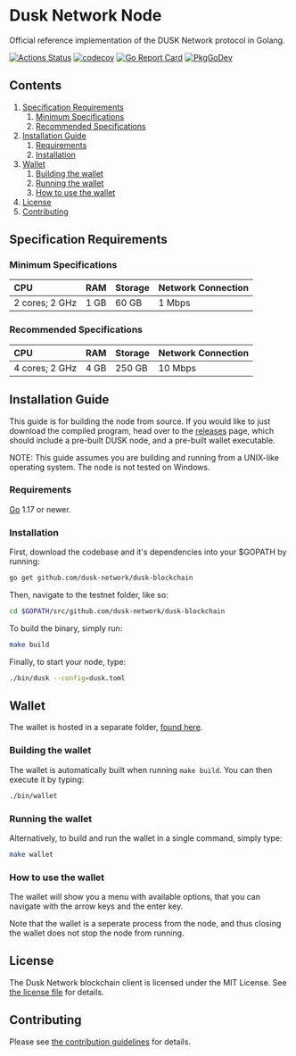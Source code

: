 # Dusk Network Node

Official reference implementation of the DUSK Network protocol in Golang.

[![Actions Status](https://github.com/dusk-network/dusk-blockchain/workflows/Continuous%20Integration/badge.svg)](https://github.com/dusk-network/dusk-blockchain/actions)
[![codecov](https://codecov.io/gh/dusk-network/dusk-blockchain/branch/master/graph/badge.svg)](https://codecov.io/gh/dusk-network/dusk-blockchain)
[![Go Report Card](https://goreportcard.com/badge/github.com/dusk-network/dusk-blockchain?style=flat-square)](https://goreportcard.com/report/github.com/dusk-network/dusk-blockchain)
[![PkgGoDev](https://pkg.go.dev/badge/github.com/dusk-network/dusk-blockchain)](https://pkg.go.dev/github.com/dusk-network/dusk-blockchain)
<!-- ToC start -->
##  Contents

   1. [Specification Requirements](#specification-requirements)
      1. [Minimum Specifications](#minimum-specifications)
      1. [Recommended Specifications](#recommended-specifications)
   1. [Installation Guide](#installation-guide)
      1. [Requirements](#requirements)
      1. [Installation](#installation)
   1. [Wallet](#wallet)
      1. [Building the wallet](#building-the-wallet)
      1. [Running the wallet](#running-the-wallet)
      1. [How to use the wallet](#how-to-use-the-wallet)
   1. [License](#license)
   1. [Contributing](#contributing)
<!-- ToC end -->

## Specification Requirements

### Minimum Specifications

| CPU | RAM | Storage | Network Connection |
| :--- | :--- | :--- | :--- |
| 2 cores; 2 GHz | 1 GB | 60 GB | 1 Mbps |

### Recommended Specifications

| CPU | RAM | Storage | Network Connection |
| :--- | :--- | :--- | :--- |
| 4 cores; 2 GHz | 4 GB | 250 GB | 10 Mbps |

## Installation Guide

This guide is for building the node from source. If you would like to just
download the compiled program, head over to
the [releases](https://github.com/dusk-network/dusk-blockchain/releases) page,
which should include a pre-built DUSK node, and a pre-built wallet executable.

NOTE: This guide assumes you are building and running from a UNIX-like operating
system. The node is not tested on Windows.

### Requirements

[Go](https://golang.org/) 1.17 or newer.

### Installation

First, download the codebase and it's dependencies into your $GOPATH by running:

```bash
go get github.com/dusk-network/dusk-blockchain
```

Then, navigate to the testnet folder, like so:

```bash
cd $GOPATH/src/github.com/dusk-network/dusk-blockchain
```

To build the binary, simply run:

```bash
make build
```

Finally, to start your node, type:

```bash
./bin/dusk --config=dusk.toml
```

## Wallet

The wallet is hosted in a separate folder, [found here](./cmd/wallet).

### Building the wallet

The wallet is automatically built when running `make build`. You can then
execute it by typing:

```bash
./bin/wallet
```

### Running the wallet

Alternatively, to build and run the wallet in a single command, simply type:

```bash
make wallet
```

### How to use the wallet

The wallet will show you a menu with available options, that you can navigate
with the arrow keys and the enter key.

Note that the wallet is a seperate process from the node, and thus closing the
wallet does not stop the node from running.

## License

The Dusk Network blockchain client is licensed under the MIT License.
See [the license file](LICENSE) for details.

## Contributing

Please see [the contribution guidelines](CONTRIBUTING.md) for details.
